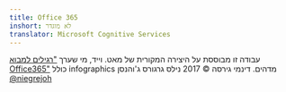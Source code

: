 ```yaml
---
title: Office 365
inshort: לא מוגדר
translator: Microsoft Cognitive Services
---
```



עבודה זו מבוססת על היצירה המקורית של מאט. וייד, מי שערך ["רגילים למבוא Office365"](http://icansharepoint.com/an-everyday-intro-to-office-365/) כולל infographics מדהים. דינמי גירסה © 2017 נילס גרגורס ג'והנסן [@niegrejoh](https://twitter.com/niegrejoh)

